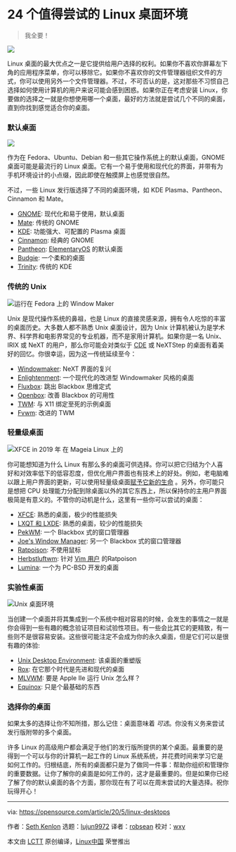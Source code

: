 [#]: collector: (lujun9972)
[#]: translator: (robsean)
[#]: reviewer: (wxy)
[#]: publisher: ( )
[#]: url: ( )
[#]: subject: (24 Linux desktops you need to try)
[#]: via: (https://opensource.com/article/20/5/linux-desktops)
[#]: author: (Seth Kenlon https://opensource.com/users/seth)

24 个值得尝试的 Linux 桌面环境
======

> 我全要！

![](https://img.linux.net.cn/data/attachment/album/202008/04/222604tj9mpc66zyzxppbx.jpg)

Linux 桌面的最大优点之一是它提供给用户选择的权利。如果你不喜欢你屏幕左下角的应用程序菜单，你可以移除它。如果你不喜欢你的文件管理器组织文件的方式，你可以使用另外一个文件管理器。不过，不可否认的是，这对那些不习惯自己选择如何使用计算机的用户来说可能会感到困惑。如果你正在考虑安装 Linux，你要做的选择之一就是你想使用哪一个桌面，最好的方法就是尝试几个不同的桌面，直到你找到感觉适合你的桌面。

### 默认桌面

![][2]

作为在 Fedora、Ubuntu、Debian 和一些其它操作系统上的默认桌面，GNOME 桌面可能是最流行的 Linux 桌面。它有一个易于使用和现代化的界面，并带有为手机环境设计的小点缀，因此即使在触摸屏上也感觉很自然。

不过，一些 Linux 发行版选择了不同的桌面环境，如 KDE Plasma、Pantheon、Cinnamon 和 Mate。

  * [GNOME][3]: 现代化和易于使用，默认桌面
  * [Mate][4]: 传统的 GNOME
  * [KDE][5]: 功能强大、可配置的 Plasma 桌面
  * [Cinnamon][6]: 经典的 GNOME
  * [Pantheon][7]: [ElementaryOS][8] 的默认桌面
  * [Budgie][9]: 一个柔和的桌面
  * [Trinity][10]: 传统的 KDE

### 传统的 Unix

![运行在 Fedora 上的 Window Maker][11]

Unix 是现代操作系统的鼻祖，也是 Linux 的直接灵感来源，拥有令人吃惊的丰富的桌面历史。大多数人都不熟悉 Unix 桌面设计，因为 Unix 计算机被认为是学术界、科学界和电影界常见的专业机器，而不是家用计算机。如果你是一名 Unix、IRIX 或 NeXT 的用户，那么你可能会对类似于 [CDE][12] 或 NeXTStep 的桌面有着美好的回忆。你很幸运，因为这一传统延续至今：

  * [Windowmaker][13]: NeXT 界面的复兴
  * [Enlightenment][14]: 一个现代化的改进型 Windowmaker 风格的桌面
  * [Fluxbox][15]: 跳出 Blackbox 思维定式
  * [Openbox][16]: 改善 Blackbox 的可用性
  * [TWM][17]: 与 X11 绑定至死的示例桌面
  * [Fvwm][18]: 改进的 TWM

### 轻量级桌面

![XFCE in 2019 年 在 Mageia Linux 上的][19]

你可能想知道为什么 Linux 有那么多的桌面可供选择。你可以把它归结为个人喜好和对效率低下的低容忍度，但优化用户界面也有技术上的好处。例如，老电脑难以跟上用户界面的更新，可以使用轻量级桌面[赋予它新的生命](<https://opensource.com/article/20/2/macbook-linux-elementary>) 。另外，你可能只是想把 CPU 处理能力分配到除桌面以外的其它东西上，所以保持你的主用户界面极简是有意义的。不管你的动机是什么，这里有一些你可以尝试的桌面：

  * [XFCE][20]: 熟悉的桌面，极少的性能损失
  * [LXQT 和 LXDE][21]: 熟悉的桌面，较少的性能损失
  * [PekWM][22]: 一个 Blackbox 式的窗口管理器
  * [Joe's Window Manager][23]: 另一个 Blackbox 式的窗口管理器
  * [Ratpoison][24]: 不使用鼠标
  * [Herbstluftwm][25]: 针对 [Vim 用户][26] 的Ratpoison
  * [Lumina][27]: 一个为 PC-BSD 开发的桌面

### 实验性桌面

![Unix 桌面环境][28]

当创建一个桌面并将其集成到一个系统中相对容易的时候，会发生的事情之一就是你会得到一些有趣的概念验证项目和试验性项目。有一些会比其它的更精致，有一些则不是很容易安装。这些很可能注定不会成为你的永久桌面，但是它们可以是很有趣的体验:

  * [Unix Desktop Environment][29]: 该桌面的重塑版
  * [Rox][30]: 在它那个时代是先进和现代的桌面
  * [MLVWM][31]: 要是 Apple IIe 运行 Unix 怎么样？
  * [Equinox][32]: 只是个最基础的东西

### 选择你的桌面

如果太多的选择让你不知所措，那么记住：桌面意味着 *可选*。你没有义务来尝试发行版附带的多个桌面。

许多 Linux 的高级用户都会满足于他们的发行版所提供的某个桌面。最重要的是得到一个可以与你的计算机一起工作的 Linux 系统系统，并花费时间来学习它是如何工作的。归根结底，所有的桌面都只是为了做同一件事：帮助你组织和管理你的重要数据。让你了解你的桌面是如何工作的，这才是最重要的。但是如果你已经了解了你的默认桌面的各个方面，那你现在有了可以在周末尝试的大量选择。祝你玩得开心！

--------------------------------------------------------------------------------

via: https://opensource.com/article/20/5/linux-desktops

作者：[Seth Kenlon][a]
选题：[lujun9972][b]
译者：[robsean](https://github.com/robsean)
校对：[wxy](https://github.com/wxy)

本文由 [LCTT](https://github.com/LCTT/TranslateProject) 原创编译，[Linux中国](https://linux.cn/) 荣誉推出

[a]: https://opensource.com/users/seth
[b]: https://github.com/lujun9972
[1]: https://opensource.com/sites/default/files/styles/image-full-size/public/lead-images/linux-penguins.png?itok=yKOpaJM_ (Penguins)
[2]: https://opensource.com/sites/default/files/advent-gnome.jpg
[3]: https://linux.cn/article-11675-1.html
[4]: https://linux.cn/article-11703-1.html
[5]: https://linux.cn/article-11728-1.html
[6]: https://linux.cn/article-8606-1.html
[7]: https://linux.cn/article-11660-1.html
[8]: https://elementary.io/
[9]: https://linux.cn/article-10547-1.html
[10]: https://opensource.com/article/19/12/linux-trinity-desktop-environment-tde
[11]: https://opensource.com/sites/default/files/uploads/advent-windowmaker.jpg (Window Maker running on Fedora)
[12]: https://sourceforge.net/projects/cdesktopenv/
[13]: https://linux.cn/article-11650-1.html
[14]: https://opensource.com/article/19/12/linux-enlightenment-desktop
[15]: https://linux.cn/article-12082-1.html
[16]: https://linux.cn/article-11698-1.html
[17]: https://linux.cn/article-11734-1.html
[18]: https://linux.cn/article-11712-1.html
[19]: https://opensource.com/sites/default/files/advent-xfce.jpg (XFCE on Mageia Linux in 2019)
[20]: https://linux.cn/article-10413-1.html
[21]: https://opensource.com/article/19/12/lxqt-lxde-linux-desktop
[22]: https://linux.cn/article-11670-1.html
[23]: https://opensource.com/article/19/12/joes-window-manager-linux-desktop
[24]: https://opensource.com/article/19/12/ratpoison-linux-desktop
[25]: https://linux.cn/article-11734-1.html
[26]: https://opensource.com/resources/what-vim
[27]: https://linux.cn/article-11706-1.html
[28]: https://opensource.com/sites/default/files/uploads/advent-ude.jpg (Unix Desktop Environment)
[29]: https://opensource.com/article/19/12/linux-unix-desktop-environment-ude
[30]: https://linux.cn/article-12123-1.html
[31]: https://linux.cn/article-11720-1.html
[32]: https://opensource.com/article/19/12/ede-linux-desktop
